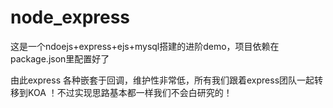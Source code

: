 # node_express
这是一个ndoejs+express+ejs+mysql搭建的进阶demo，项目依赖在package.json里配置好了

由此express 各种嵌套于回调，维护性非常低，所有我们跟着express团队一起转移到KOA ！不过实现思路基本都一样我们不会白研究的！
